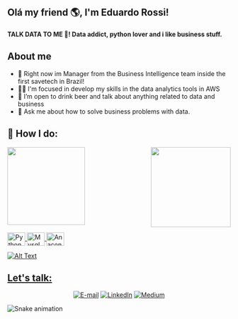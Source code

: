 ## Olá my friend 🌎, I'm Eduardo Rossi!

#### TALK DATA TO ME 🥵! Data addict, python lover and i like business stuff.

## About me
- 💼 Right now im Manager from the Business Intelligence team inside the first savetech in Brazil!
- ✍🏽 I'm focused in develop my skills in the data analytics tools in AWS
- 🍻 I’m open to drink beer and talk about anything related to data and business
- 💬 Ask me about how to solve business problems with data.

## 🎨 How I do:

<div>
  <a href="https://github.com/rossiedu/rossiedu#readme">
  <img align="right" height="180em" src="https://github-readme-stats.vercel.app/api?username=rossiedu&?count_private=true&include_all_commits=true&show_icons=true&theme=codeSTACKr"/>
  <img align "left" height="175em" src="https://github-readme-stats.vercel.app/api/top-langs/?username=rossiedu&layout=compact&langs_count=7&theme=codeSTACKr"/>
</div> 

<div style="display: inline_block"><br>
  <img align="center" alt="Python" height="30" width="40" src="https://cdn.jsdelivr.net/gh/devicons/devicon/icons/python/python-original.svg">
  <img align="center" alt="Mysql" height="30" width="40" src="https://cdn.jsdelivr.net/gh/devicons/devicon/icons/mysql/mysql-original.svg">
  <img align="center" alt="Anaconda" height="30" width="40" src="https://cdn.jsdelivr.net/gh/devicons/devicon/icons/anaconda/anaconda-original.svg">
  
![Alt Text](https://media.giphy.com/media/vFKqnCdLPNOKc/giphy.gif)
  
 ## Let's talk:
<p align="center">
<a href="mailto:apds.eduardorossi30@gmail.com"><img alt="E-mail" src="https://img.shields.io/badge/Gmail-D14836?style=for-the-badge&logo=gmail&logoColor=white"></a>
<a href="https://www.linkedin.com/in/eduardodrossi/"><img alt="LinkedIn" src="https://img.shields.io/badge/LinkedIn-0077B5?style=for-the-badge&logo=linkedin&logoColor=white"></a>
<a href="https://medium.com/"><img alt="Medium" src="https://img.shields.io/badge/Medium-12100E?style=for-the-badge&logo=medium&logoColor=white"></a>

![Snake animation](https://github.com/rossiedu/rossiedu/blob/output/github-contribution-grid-snake.svg)
